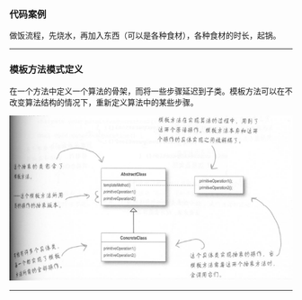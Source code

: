 ### 代码案例
做饭流程，先烧水，再加入东西（可以是各种食材），各种食材的时长，起锅。
***
### 模板方法模式定义
在一个方法中定义一个算法的骨架，而将一些步骤延迟到子类。模板方法可以在不改变算法结构的情况下，重新定义算法中的某些步骤。

![](template.png)
***